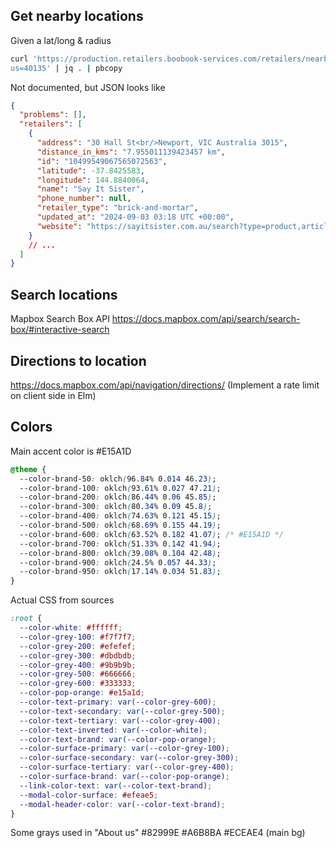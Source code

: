 ## Get nearby locations

Given a lat/long & radius

```sh
curl 'https://production.retailers.boobook-services.com/retailers/nearby?latitude=-37.8418681&longitude=144.7936336&radi
us=40135' | jq . | pbcopy
```

Not documented, but JSON looks like

```json
{
  "problems": [],
  "retailers": [
    {
      "address": "30 Hall St<br/>Newport, VIC Australia 3015",
      "distance_in_kms": "7.955011139423457 km",
      "id": "10499549067565072563",
      "latitude": -37.8425583,
      "longitude": 144.8840064,
      "name": "Say It Sister",
      "phone_number": null,
      "retailer_type": "brick-and-mortar",
      "updated_at": "2024-09-03 03:18 UTC +00:00",
      "website": "https://sayitsister.com.au/search?type=product,article,page&q=bellroy"
    }
    // ...
  ]
}
```

## Search locations

Mapbox Search Box API https://docs.mapbox.com/api/search/search-box/#interactive-search

## Directions to location

https://docs.mapbox.com/api/navigation/directions/
(Implement a rate limit on client side in Elm)

## Colors

Main accent color is #E15A1D

```css
@theme {
  --color-brand-50: oklch(96.84% 0.014 46.23);
  --color-brand-100: oklch(93.61% 0.027 47.21);
  --color-brand-200: oklch(86.44% 0.06 45.85);
  --color-brand-300: oklch(80.34% 0.09 45.8);
  --color-brand-400: oklch(74.63% 0.121 45.15);
  --color-brand-500: oklch(68.69% 0.155 44.19);
  --color-brand-600: oklch(63.52% 0.182 41.07); /* #E15A1D */
  --color-brand-700: oklch(51.33% 0.142 41.94);
  --color-brand-800: oklch(39.08% 0.104 42.48);
  --color-brand-900: oklch(24.5% 0.057 44.33);
  --color-brand-950: oklch(17.14% 0.034 51.83);
}
```

Actual CSS from sources

```css
:root {
  --color-white: #ffffff;
  --color-grey-100: #f7f7f7;
  --color-grey-200: #efefef;
  --color-grey-300: #dbdbdb;
  --color-grey-400: #9b9b9b;
  --color-grey-500: #666666;
  --color-grey-600: #333333;
  --color-pop-orange: #e15a1d;
  --color-text-primary: var(--color-grey-600);
  --color-text-secondary: var(--color-grey-500);
  --color-text-tertiary: var(--color-grey-400);
  --color-text-inverted: var(--color-white);
  --color-text-brand: var(--color-pop-orange);
  --color-surface-primary: var(--color-grey-100);
  --color-surface-secondary: var(--color-grey-300);
  --color-surface-tertiary: var(--color-grey-400);
  --color-surface-brand: var(--color-pop-orange);
  --link-color-text: var(--color-text-brand);
  --modal-color-surface: #efeae5;
  --modal-header-color: var(--color-text-brand);
}
```

Some grays used in "About us" #82999E #A6B8BA #ECEAE4 (main bg)
